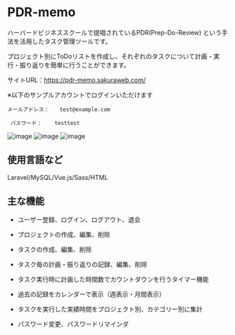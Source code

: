 # PDR-memo

ハーバードビジネススクールで提唱されているPDR(Prep-Do-Review) という手法を活用したタスク管理ツールです。

プロジェクト別にToDoリストを作成し、それぞれのタスクについて計画・実行・振り返りを簡単に行うことができます。

サイトURL：https://pdr-memo.sakuraweb.com/

  ※以下のサンプルアカウントでログインいただけます
  
    メールアドレス：　　test@example.com
    
     パスワード：    testtest
     
     
![image](https://user-images.githubusercontent.com/60970610/138560846-74ee3435-fdcc-4882-ac14-55cd591d2507.png)
![image](https://user-images.githubusercontent.com/60970610/138560946-2f32c203-cb6f-402a-adf0-4941a35f7aa1.png)
![image](https://user-images.githubusercontent.com/60970610/138560958-78dbedb4-b032-4729-9911-8b5635829b4c.png)


## 使用言語など

Laravel/MySQL/Vue.js/Sass/HTML

## 主な機能

- ユーザー登録、ログイン、ログアウト、退会

- プロジェクトの作成、編集、削除

- タスクの作成、編集、削除

- タスク毎の計画・振り返りの記録、編集、削除

- タスク実行時に計画した時間数でカウントダウンを行うタイマー機能

- 過去の記録をカレンダーで表示（週表示・月間表示）

- タスクを実行した実績時間をプロジェクト別、カテゴリー別に集計

- パスワード変更、パスワードリマインダ

